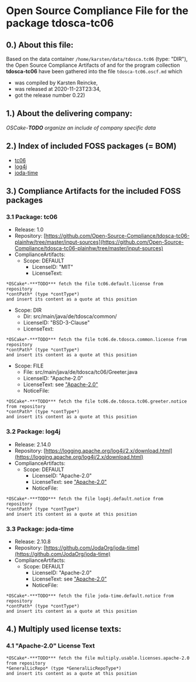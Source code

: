 # Open Source Compliance File for the package tdosca-tc06 
## 0.) About this file:

Based on the data container `/home/karsten/data/tdosca.tc06` (type: "DIR"), the
Open Source Compliance Artifacts of and for the program collection **tdosca-tc06**
have been gathered into the file `tdosca-tc06.oscf.md` which
      
* was compiled by Karsten Reincke,
* was released at 2020-11-23T23:34,
* got the release number 0.22)

## 1.) About the delivering company:

*OSCake*-***TODO*** *organize an include of company specific data*

## 2.) Index of included FOSS packages (= BOM) 

- [tc06](#TC06)
- [log4j](#LOG4J)
- [joda-time](#JODA-TIME)

## 3.) Compliance Artifacts for the included FOSS packages

<a name="TC06"></a>
### 3.1 Package: tc06
- Release: 1.0
- Repository: [https://github.com/Open-Source-Compliance/tdosca-tc06-plainhw/tree/master/input-sources](https://github.com/Open-Source-Compliance/tdosca-tc06-plainhw/tree/master/input-sources)
- ComplianceArtifacts:
  - Scope: DEFAULT
    - LicenseID: "MIT"
    - LicenseText:

```
*OSCake*-***TODO*** fetch the file tc06.default.license from repository 
*contPath* (type *contType*)
and insert its content as a quote at this position
```

  - Scope: DIR
    - Dir: src/main/java/de/tdosca/common/
    - LicenseID: "BSD-3-Clause"
    - LicenseText:

```
*OSCake*-***TODO*** fetch the file tc06.de.tdosca.common.license from repository 
*contPath* (type *contType*)
and insert its content as a quote at this position
```

  - Scope: FILE    
    - File: src/main/java/de/tdosca/tc06/Greeter.java
    - LicenseID: "Apache-2.0"
    - LicenseText: see ["Apache-2.0"]("APACHE-2.0")
    - NoticeFile: 

```
*OSCake*-***TODO*** fetch the file tc06.de.tdosca.tc06.greeter.notice from repository 
*contPath* (type *contType*)
and insert its content as a quote at this position
```

<a name="LOG4J"></a>
### 3.2 Package: log4j
- Release: 2.14.0
- Repository: [https://logging.apache.org/log4j/2.x/download.html](https://logging.apache.org/log4j/2.x/download.html)
- ComplianceArtifacts:
  - Scope: DEFAULT
    - LicenseID: "Apache-2.0"
    - LicenseText: see ["Apache-2.0"]("APACHE-2.0")
    - NoticeFile: 

```
*OSCake*-***TODO*** fetch the file log4j.default.notice from repository 
*contPath* (type *contType*)
and insert its content as a quote at this position
```

<a name="JODA-TIME"></a>
### 3.3 Package: joda-time
- Release: 2.10.8
- Repository: [https://github.com/JodaOrg/joda-time](https://github.com/JodaOrg/joda-time)
- ComplianceArtifacts:
  - Scope: DEFAULT
    - LicenseID: "Apache-2.0"
    - LicenseText: see ["Apache-2.0"]("APACHE-2.0")
    - NoticeFile: 

```
*OSCake*-***TODO*** fetch the file joda-time.default.notice from repository 
*contPath* (type *contType*)
and insert its content as a quote at this position
```


## 4.) Multiply used license texts:
<a name="APACHE-2.0"></a>
### 4.1 "Apache-2.0" License Text

```
*OSCake*-***TODO*** fetch the file multiply.usable.licenses.apache-2.0 from repository 
*GeneralLicRepo* (type *GeneralLicRepoType*)
and insert its content as a quote at this position
```

